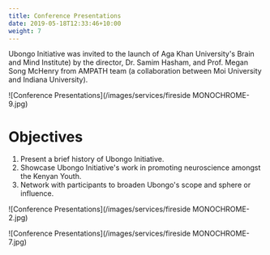 ```yaml
---
title: Conference Presentations
date: 2019-05-18T12:33:46+10:00
weight: 7
---
```


Ubongo Initiative was invited to the launch of Aga Khan University's Brain and Mind Institute) by the director, Dr. Samim Hasham, and Prof. Megan Song McHenry from AMPATH team (a collaboration between Moi University and Indiana University).

![Conference Presentations](/images/services/fireside MONOCHROME-9.jpg)

# Objectives

1. Present a brief history of Ubongo Initiative.
2. Showcase Ubongo Initiative's work in promoting neuroscience amongst the Kenyan Youth.
3. Network with participants to broaden Ubongo's scope and sphere or influence.

![Conference Presentations](/images/services/fireside MONOCHROME-2.jpg)

![Conference Presentations](/images/services/fireside MONOCHROME-7.jpg)
